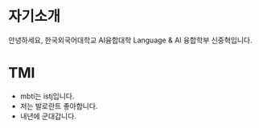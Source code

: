 # 자기소개

안녕하세요, 한국외국어대학교 AI융합대학 Language & AI 융합학부 신중혁입니다.

# TMI
- mbti는 istj입니다.
- 저는 발로란트 좋아합니다.
- 내년에 군대갑니다.
